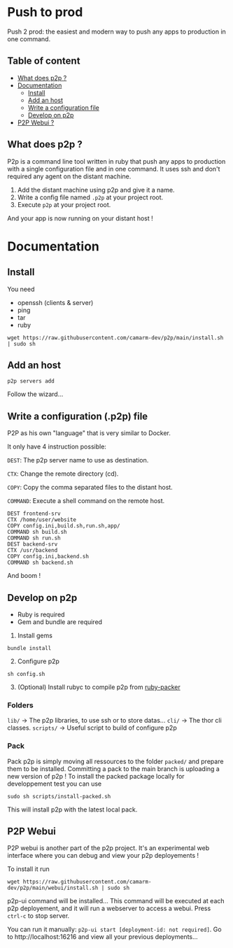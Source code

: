 # Push to prod
Push 2 prod: the easiest and modern way to push any apps to production in one command.

## Table of content
- [What does p2p ?](#what-does-p2p-)
- [Documentation](#documentation)
  - [Install](#install)
  - [Add an host](#add-an-host)
  - [Write a configuration file](#write-a-configuration--p2p--file)
  - [Develop on p2p](#develop-on-p2p)
- [P2P Webui ?](#p2p-webui)

## What does p2p ?
P2p is a command line tool written in ruby that push any apps to production with a single configuration file and in one command.
It uses ssh and don't required any agent on the distant machine.

1. Add the distant machine using p2p and give it a name.
2. Write a config file named `.p2p` at your project root.
3. Execute `p2p` at your project root.

And your app is now running on your distant host !

# Documentation

## Install
You need
- openssh (clients & server)
- ping
- tar
- ruby

```shell
wget https://raw.githubusercontent.com/camarm-dev/p2p/main/install.sh | sudo sh
```

## Add an host
```shell
p2p servers add
```
Follow the wizard...

## Write a configuration (.p2p) file
P2P as his own "language" that is very similar to Docker.

It only have 4 instruction possible:

`DEST`:    The p2p server name to use as destination.

`CTX`:     Change the remote directory (cd).

`COPY`:    Copy the comma separated files to the distant host.

`COMMAND`: Execute a shell command on the remote host.

```
DEST frontend-srv
CTX /home/user/website
COPY config.ini,build.sh,run.sh,app/
COMMAND sh build.sh
COMMAND sh run.sh
DEST backend-srv
CTX /usr/backend
COPY config.ini,backend.sh
COMMAND sh backend.sh

```
And boom !

## Develop on p2p

- Ruby is required
- Gem and bundle are required
1. Install gems 
```shell
bundle install
```
2. Configure p2p
```shell
sh config.sh
```
3. (Optional) Install rubyc to compile p2p from [ruby-packer](https://github.com/pmq20/ruby-packer/releases )

### Folders
`lib/` -> The p2p libraries, to use ssh or to store datas...
`cli/` -> The thor cli classes.
`scripts/` -> Useful script to build of configure p2p

### Pack
Pack p2p is simply moving all ressources to the folder `packed/` and prepare them to be installed.
Committing a pack to the main branch is uploading a new version of p2p !
To install the packed package locally for developpement test you can use
```shell
sudo sh scripts/install-packed.sh
```
This will install p2p with the latest local pack.

## P2P Webui
P2P webui is another part of the p2p project. It's an experimental web interface where you can debug and view your p2p deployements !

To install it run
```shell
wget https://raw.githubusercontent.com/camarm-dev/p2p/main/webui/install.sh | sudo sh
```

p2p-ui command will be installed... This command will be executed at each p2p deployement, and it will run a webserver to access a webui. Press `ctrl-c` to stop server.

You can run it manually: `p2p-ui start [deployment-id: not required]`. Go to http://localhost:16216 and view all your previous deployments...
